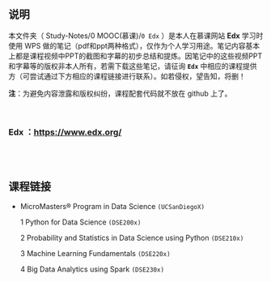 ## 说明
本文件夹（ Study-Notes/0 MOOC(慕课)/`0 Edx` ）是本人在慕课网站 **Edx** 学习时使用 WPS 做的笔记（pdf和ppt两种格式），仅作为个人学习用途。笔记内容基本上都是课程视频中PPT的截图和字幕的初步总结和提炼。因笔记中的这些视频PPT和字幕等的版权非本人所有，若需下载这些笔记，请征询 **`Edx`** 中相应的课程提供方（可尝试通过下方相应的课程链接进行联系）。如若侵权，望告知，将删！

**注**：为避免内容泄露和版权纠纷，课程配套代码就不放在 github 上了。

<br>

### Edx ：https://www.edx.org/

<br>
<br>


## 课程链接
* <a href="https://www.edx.org/micromasters/uc-san-diegox-data-science" style="text-decoration:none">MicroMasters® Program in Data Science</a> `(UCSanDiegoX)`

	1 <a href="https://www.edx.org/course/python-for-data-science-2" style="text-decoration:none">Python for Data Science</a> `(DSE200x)`
	
	2 <a href="https://www.edx.org/course/probability-and-statistics-in-data-science-using-p" style="text-decoration:none">Probability and Statistics in Data Science using Python</a> `(DSE210x)`
	
	3 <a href="https://www.edx.org/course/machine-learning-fundamentals-2" style="text-decoration:none">Machine Learning Fundamentals</a> `(DSE220x)`
	
	4 <a href="https://www.edx.org/course/big-data-analytics-using-spark" style="text-decoration:none">Big Data Analytics using Spark</a> `(DSE230x)`
